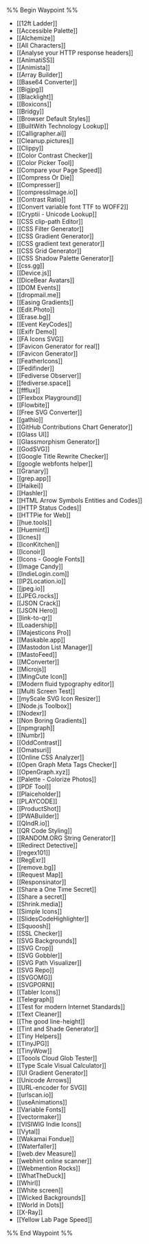%% Begin Waypoint %%
- [[12ft Ladder]]
- [[Accessible Palette]]
- [[Alchemize]]
- [[All Characters]]
- [[Analyse your HTTP response headers]]
- [[AnimatiSS]]
- [[Animista]]
- [[Array Builder]]
- [[Base64 Converter]]
- [[Bigjpg]]
- [[Blacklight]]
- [[Boxicons]]
- [[Bridgy]]
- [[Browser Default Styles]]
- [[BuiltWith Technology Lookup]]
- [[Calligrapher.ai]]
- [[Cleanup.pictures]]
- [[Clippy]]
- [[Color Contrast Checker]]
- [[Color Picker Tool]]
- [[Compare your Page Speed]]
- [[Compress Or Die]]
- [[Compresser]]
- [[compressImage.io]]
- [[Contrast Ratio]]
- [[Convert variable font TTF to WOFF2]]
- [[Cryptii - Unicode Lookup]]
- [[CSS clip-path Editor]]
- [[CSS Filter Generator]]
- [[CSS Gradient Generator]]
- [[CSS gradient text generator]]
- [[CSS Grid Generator]]
- [[CSS Shadow Palette Generator]]
- [[css.gg]]
- [[Device.js]]
- [[DiceBear Avatars]]
- [[DOM Events]]
- [[dropmail.me]]
- [[Easing Gradients]]
- [[Edit.Photo]]
- [[Erase.bg]]
- [[Event KeyCodes]]
- [[Exifr Demo]]
- [[FA Icons SVG]]
- [[Favicon Generator for real]]
- [[Favicon Generator]]
- [[FeatherIcons]]
- [[Fedifinder]]
- [[Fediverse Observer]]
- [[fediverse.space]]
- [[ffflux]]
- [[Flexbox Playground]]
- [[Flowbite]]
- [[Free SVG Converter]]
- [[gathio]]
- [[GitHub Contributions Chart Generator]]
- [[Glass UI]]
- [[Glassmorphism Generator]]
- [[GodSVG]]
- [[Google Title Rewrite Checker]]
- [[google webfonts helper]]
- [[Granary]]
- [[grep.app]]
- [[Haikei]]
- [[Hashler]]
- [[HTML Arrow Symbols Entities and Codes]]
- [[HTTP Status Codes]]
- [[HTTPie for Web]]
- [[hue.tools]]
- [[Huemint]]
- [[Icnes]]
- [[IconKitchen]]
- [[Iconoir]]
- [[Icons - Google Fonts]]
- [[Image Candy]]
- [[IndieLogin.com]]
- [[IP2Location.io]]
- [[jpeg.io]]
- [[JPEG.rocks]]
- [[JSON Crack]]
- [[JSON Hero]]
- [[link-to-qr]]
- [[Loadership]]
- [[Majesticons Pro]]
- [[Maskable.app]]
- [[Mastodon List Manager]]
- [[MastoFeed]]
- [[MConverter]]
- [[Microjs]]
- [[MingCute Icon]]
- [[Modern fluid typography editor]]
- [[Multi Screen Test]]
- [[myScale SVG Icon Resizer]]
- [[Node.js Toolbox]]
- [[Nodexr]]
- [[Non Boring Gradients]]
- [[npmgraph]]
- [[Numbr]]
- [[OddContrast]]
- [[Omatsuri]]
- [[Online CSS Analyzer]]
- [[Open Graph Meta Tags Checker]]
- [[OpenGraph.xyz]]
- [[Palette - Colorize Photos]]
- [[PDF Tool]]
- [[Plaiceholder]]
- [[PLAYCODE]]
- [[ProductShot]]
- [[PWABuilder]]
- [[QlndR.io]]
- [[QR Code Styling]]
- [[RANDOM.ORG String Generator]]
- [[Redirect Detective]]
- [[regex101]]
- [[RegExr]]
- [[remove.bg]]
- [[Request Map]]
- [[Responsinator]]
- [[Share a One Time Secret]]
- [[Share a secret]]
- [[Shrink.media]]
- [[Simple Icons]]
- [[SlidesCodeHighlighter]]
- [[Squoosh]]
- [[SSL Checker]]
- [[SVG Backgrounds]]
- [[SVG Crop]]
- [[SVG Gobbler]]
- [[SVG Path Visualizer]]
- [[SVG Repo]]
- [[SVGOMG]]
- [[SVGPORN]]
- [[Tabler Icons]]
- [[Telegraph]]
- [[Test for modern Internet Standards]]
- [[Text Cleaner]]
- [[The good line-height]]
- [[Tint and Shade Generator]]
- [[Tiny Helpers]]
- [[TinyJPG]]
- [[TinyWow]]
- [[Toools Cloud Glob Tester]]
- [[Type Scale Visual Calculator]]
- [[UI Gradient Generator]]
- [[Unicode Arrows]]
- [[URL-encoder for SVG]]
- [[urlscan.io]]
- [[useAnimations]]
- [[Variable Fonts]]
- [[vectormaker]]
- [[VISIWIG Indie Icons]]
- [[Vytal]]
- [[Wakamai Fondue]]
- [[Waterfaller]]
- [[web.dev Measure]]
- [[webhint online scanner]]
- [[Webmention Rocks]]
- [[WhatTheDuck]]
- [[Whirl]]
- [[White screen]]
- [[Wicked Backgrounds]]
- [[World in Dots]]
- [[X-Ray]]
- [[Yellow Lab Page Speed]]

%% End Waypoint %%
